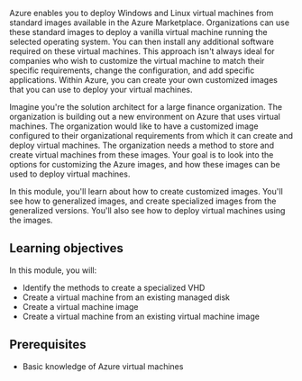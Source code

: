 Azure enables you to deploy Windows and Linux virtual machines from standard images available in the Azure Marketplace. Organizations can use these standard images to deploy a vanilla virtual machine running the selected operating system. You can then install any additional software required on these virtual machines. This approach isn't always ideal for companies who wish to customize the virtual machine to match their specific requirements, change the configuration, and add specific applications. Within Azure, you can create your own customized images that you can use to deploy your virtual machines.

Imagine you're the solution architect for a large finance organization. The organization is building out a new environment on Azure that uses virtual machines. The organization would like to have a customized image configured to their organizational requirements from which it can create and deploy virtual machines. The organization needs a method to store and create virtual machines from these images. Your goal is to look into the options for customizing the Azure images, and how these images can be used to deploy virtual machines.

In this module, you'll learn about how to create customized images. You'll see how to generalized images, and create specialized images from the generalized versions. You'll also see how to deploy virtual machines using the images.

## Learning objectives

In this module, you will:

- Identify the methods to create a specialized VHD
- Create a virtual machine from an existing managed disk
- Create a virtual machine image
- Create a virtual machine from an existing virtual machine image

## Prerequisites

- Basic knowledge of Azure virtual machines
